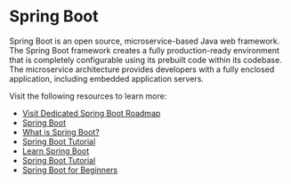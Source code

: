 # Spring Boot

Spring Boot is an open source, microservice-based Java web framework. The Spring Boot framework creates a fully production-ready environment that is completely configurable using its prebuilt code within its codebase. The microservice architecture provides developers with a fully enclosed application, including embedded application servers.

Visit the following resources to learn more:

- [Visit Dedicated Spring Boot Roadmap](/spring-boot)
- [Spring Boot](https://spring.io/projects/spring-boot/)
- [What is Spring Boot?](https://www.ibm.com/cloud/learn/java-spring-boot)
- [Spring Boot Tutorial](https://www.javaguides.net/2021/07/spring-boot-tutorial-for-beginners.html)
- [Learn Spring Boot](https://www.baeldung.com/spring-boot)
- [Spring Boot Tutorial](https://youtu.be/vtPkZShrvXQ)
- [Spring Boot for Beginners](https://youtu.be/UfOxcrxhC0s)
